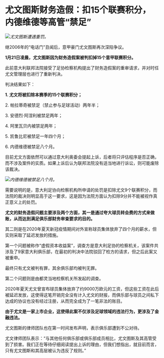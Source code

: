 # 尤文图斯财务造假：扣15个联赛积分，内德维德等高管“禁足”

![](https://inews.gtimg.com/newsapp_bt/0/15621206723/1000)_尤文图斯遭遇重罚。_

继2006年的“电话门”丑闻后，意甲豪门尤文图斯再次深陷争议。

**1月21日凌晨，尤文图斯因为财务造假案被判扣掉15个意甲联赛积分。**

此前意大利联邦法院接受了足协检察机构提出了财务造假案的重审请求，并对时任尤文管理层也进行了重新判决。

判决结果如下：

**1\. 尤文将被扣除本赛季的15个联赛积分；**

2\. 帕拉蒂奇被禁足（禁止参与足球活动）两年半；

3\. 安德烈·阿涅利被禁足两年；

4\. 阿里瓦贝内被禁足两年；

5\. 凯鲁比尼被禁足一年四个月；

6\. 内德维德被禁足八个月。

目前尤文方面依然可以通过意大利奥委会提起上诉，后者将只评估程序是否正确，而不涉及案件的实质。如果上诉后认为联邦法院没有适当地进行诉讼，则可能废除该裁决。

![](https://inews.gtimg.com/newsapp_bt/0/15621206725/1000)_内德维德被禁足八个月。_

需要说明的是，意大利足协向检察机构所申请的处罚是扣除尤文9个联赛积分，而法院的裁决则明显高于这一要求，这是因为法院方面认为扣除9分并不能被视作真正意义上的处罚。

**尤文的财务造假问题主要涉及两个方面，其一是通过夸大球员转会费的方式来做账，从而达到满足俱乐部财务审查要求的目的。**

其二则是在2020年夏天新冠疫情期间对外宣称球员集体放弃了四个月的薪水，但实则采取了延迟发放的措施。

第一个问题被称作“虚假资本收益案”，调查方是意大利足协的检察机关，该案件共涉及了9家意大利俱乐部，在最初的判决中法院驳回了检方的请求，但之后此案又被重申。

最终只有尤文被判有罪，其余俱乐部均被判无罪。

第二个问题则是由都灵当地检察机关所发起的调查。

2020年夏天尤文曾宣布球员集体放弃了约9000万欧元的工资，但这些工资在此后被延迟发放，这使得这笔开销完全没有计入尤文的财报，而俱乐部与球员之间私下达成的协议也没有经过注册，从而完全成为了一笔非法的账目。

**由于尤文是一家上市企业，这使得此案不仅涉及足球领域的违法行为，更涉及了金融违法。**

尤文图斯的律师团队也在第一时间发布声明，表示俱乐部遭到不公对待。

尤文律师团队表示：“与其他任何俱乐部或俱乐部成员相比，尤文图斯及其高管受到了损害。我们正在等待仔细阅读提出上诉的理由，但我们想指出，就目前而言，只有尤文图斯和其高层被认为违反了规则。”

